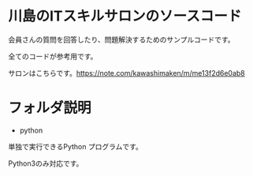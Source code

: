 # 川島のITスキルサロンのソースコード


会員さんの質問を回答したり、問題解決するためのサンプルコードです。

全てのコードが参考用です。

サロンはこちらです。https://note.com/kawashimaken/m/me13f2d6e0ab8


# フォルダ説明

* python

単独で実行できるPython プログラムです。

Python3のみ対応です。




